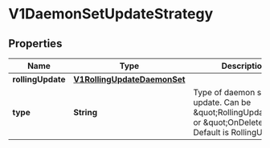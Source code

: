 
# V1DaemonSetUpdateStrategy

## Properties
Name | Type | Description | Notes
------------ | ------------- | ------------- | -------------
**rollingUpdate** | [**V1RollingUpdateDaemonSet**](V1RollingUpdateDaemonSet.md) |  |  [optional]
**type** | **String** | Type of daemon set update. Can be \&quot;RollingUpdate\&quot; or \&quot;OnDelete\&quot;. Default is RollingUpdate. |  [optional]



